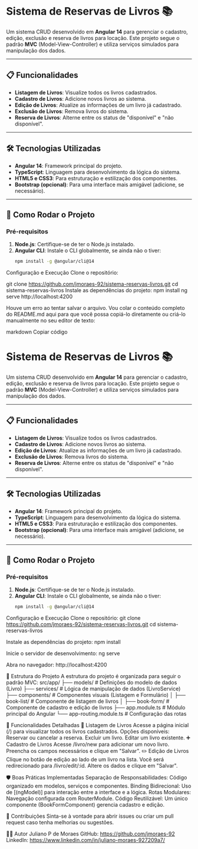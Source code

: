 # Sistema de Reservas de Livros 📚

Um sistema CRUD desenvolvido em **Angular 14** para gerenciar o cadastro, edição, exclusão e reserva de livros para locação. Este projeto segue o padrão **MVC** (Model-View-Controller) e utiliza serviços simulados para manipulação dos dados.

---

## 📋 Funcionalidades

- **Listagem de Livros**: Visualize todos os livros cadastrados.
- **Cadastro de Livros**: Adicione novos livros ao sistema.
- **Edição de Livros**: Atualize as informações de um livro já cadastrado.
- **Exclusão de Livros**: Remova livros do sistema.
- **Reserva de Livros**: Alterne entre os status de "disponível" e "não disponível".

---

## 🛠️ Tecnologias Utilizadas

- **Angular 14**: Framework principal do projeto.
- **TypeScript**: Linguagem para desenvolvimento da lógica do sistema.
- **HTML5 e CSS3**: Para estruturação e estilização dos componentes.
- **Bootstrap (opcional)**: Para uma interface mais amigável (adicione, se necessário).

---

## 🚀 Como Rodar o Projeto

### Pré-requisitos
1. **Node.js**: Certifique-se de ter o Node.js instalado.
2. **Angular CLI**: Instale o CLI globalmente, se ainda não o tiver:
   ```bash
   npm install -g @angular/cli@14

Configuração e Execução
Clone o repositório:

git clone https://github.com/jmoraes-92/sistema-reservas-livros.git
cd sistema-reservas-livros
Instale as dependências do projeto:
npm install
ng serve
http://localhost:4200


Houve um erro ao tentar salvar o arquivo. Vou colar o conteúdo completo do README.md aqui para que você possa copiá-lo diretamente ou criá-lo manualmente no seu editor de texto:

markdown
Copiar código
# Sistema de Reservas de Livros 📚

Um sistema CRUD desenvolvido em **Angular 14** para gerenciar o cadastro, edição, exclusão e reserva de livros para locação. Este projeto segue o padrão **MVC** (Model-View-Controller) e utiliza serviços simulados para manipulação dos dados.

---

## 📋 Funcionalidades

- **Listagem de Livros**: Visualize todos os livros cadastrados.
- **Cadastro de Livros**: Adicione novos livros ao sistema.
- **Edição de Livros**: Atualize as informações de um livro já cadastrado.
- **Exclusão de Livros**: Remova livros do sistema.
- **Reserva de Livros**: Alterne entre os status de "disponível" e "não disponível".

---

## 🛠️ Tecnologias Utilizadas

- **Angular 14**: Framework principal do projeto.
- **TypeScript**: Linguagem para desenvolvimento da lógica do sistema.
- **HTML5 e CSS3**: Para estruturação e estilização dos componentes.
- **Bootstrap (opcional)**: Para uma interface mais amigável (adicione, se necessário).

---

## 🚀 Como Rodar o Projeto

### Pré-requisitos
1. **Node.js**: Certifique-se de ter o Node.js instalado.
2. **Angular CLI**: Instale o CLI globalmente, se ainda não o tiver:
   ```bash
   npm install -g @angular/cli@14


Configuração e Execução
Clone o repositório:
git clone https://github.com/jmoraes-92/sistema-reservas-livros.git
cd sistema-reservas-livros

Instale as dependências do projeto:
npm install

Inicie o servidor de desenvolvimento:
ng serve

Abra no navegador:
http://localhost:4200

📂 Estrutura do Projeto
A estrutura do projeto é organizada para seguir o padrão MVC:
src/app/
├── models/          # Definições do modelo de dados (Livro)
├── services/        # Lógica de manipulação de dados (LivroService)
├── components/      # Componentes visuais (Listagem e Formulário)
│   ├── book-list/   # Componente de listagem de livros
│   ├── book-form/   # Componente de cadastro e edição de livros
├── app.module.ts    # Módulo principal do Angular
└── app-routing.module.ts # Configuração das rotas

🌟 Funcionalidades Detalhadas
📄 Listagem de Livros
Acesse a página inicial (/) para visualizar todos os livros cadastrados.
Opções disponíveis:
Reservar ou cancelar a reserva.
Excluir um livro.
Editar um livro existente.
➕ Cadastro de Livros
Acesse /livro/new para adicionar um novo livro.
Preencha os campos necessários e clique em "Salvar".
✏️ Edição de Livros
Clique no botão de edição ao lado de um livro na lista.
Você será redirecionado para /livro/edit/:id.
Altere os dados e clique em "Salvar".


🛡️ Boas Práticas Implementadas
Separação de Responsabilidades: Código organizado em modelos, serviços e componentes.
Binding Bidirecional: Uso de [(ngModel)] para interação entre a interface e a lógica.
Rotas Modulares: Navegação configurada com RouterModule.
Código Reutilizável: Um único componente (BookFormComponent) gerencia cadastro e edição.

🤝 Contribuições
Sinta-se à vontade para abrir issues ou criar um pull request caso tenha melhorias ou sugestões.

🧑‍💻 Autor
Juliano P de Moraes
GitHub: https://github.com/jmoraes-92 
LinkedIn: https://www.linkedin.com/in/juliano-moraes-927209a7/